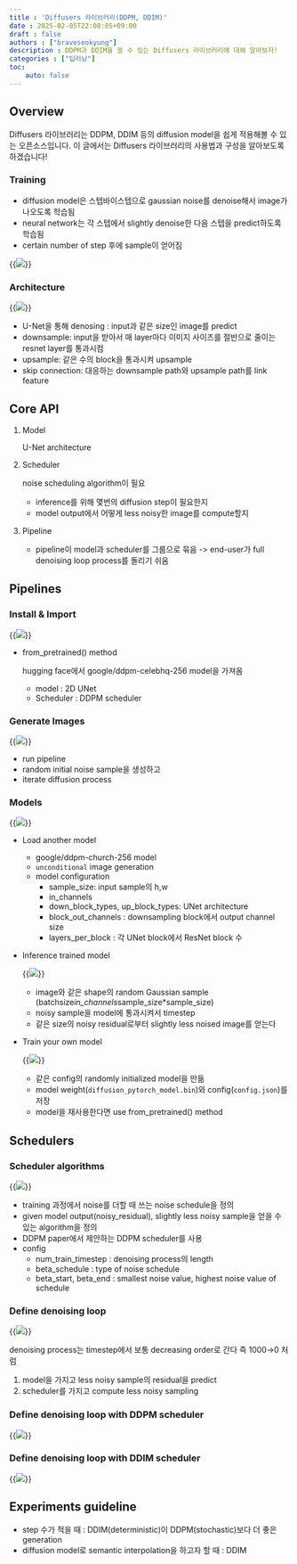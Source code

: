 ```yaml
---
title : 'Diffusers 라이브러리(DDPM, DDIM)'
date : 2025-02-05T22:08:05+09:00
draft : false
authors : ["braveseokyung"]
description : DDPM과 DDIM을 쓸 수 있는 Diffusers 라이브러리에 대해 알아보자!
categories : ["딥러닝"]
toc:
    auto: false
---
```

<!--more-->

## Overview

Diffusers 라이브러리는 DDPM, DDIM 등의 diffusion model을 쉽게 적용해볼 수 있는 오픈소스입니다. 이 글에서는 Diffusers 라이브러리의 사용법과 구성을 알아보도록 하겠습니다!

### Training

- diffusion model은 스텝바이스텝으로 gaussian noise를 denoise해서 image가 나오도록 학습됨
- neural network는 각 스텝에서 slightly denoise한 다음 스텝을 predict하도록 학습됨
- certain number of step 후에 sample이 얻어짐

{{<image src="img-diffusers/Untitled.png">}}

### Architecture

{{<image src="img-diffusers/Untitled%201.png">}}

- U-Net을 통해 denosing : input과 같은 size인 image를 predict
- downsample: input을 받아서 매 layer마다 이미지 사이즈를 절반으로 줄이는 resnet layer를 통과시컴
- upsample: 같은 수의 block을 통과시켜 upsample
- skip connection: 대응하는 downsample path와 upsample path를 link feature

## Core API

1. Model 
    
    U-Net architecture
    
2. Scheduler
    
    noise scheduling algorithm이 필요
    
    - inference를 위해 몇번의 diffusion step이 필요한지
    - model output에서 어떻게 less noisy한 image를 compute할지
3. Pipeline
    - pipeline이 model과 scheduler를 그룹으로 묶음
    -> end-user가 full denoising loop process를 돌리기 쉬움

## Pipelines

### Install & Import

{{<image src="img-diffusers/Untitled%202.png">}}

- from_pretrained() method
    
    hugging face에서 google/ddpm-celebhq-256 model을 가져옴
    
    - model : 2D UNet
    - Scheduler : DDPM scheduler

### Generate Images

{{<image src="img-diffusers/Untitled%203.png">}}

- run pipeline
- random initial noise sample을 생성하고
- iterate diffusion process

### Models

{{<image src="img-diffusers/Untitled%204.png">}}

- Load another model
    - google/ddpm-church-256 model
    - `unconditional` image generation
    - model configuration
        - sample_size: input sample의 h,w
        - in_channels
        - down_block_types, up_block_types: UNet architecture
        - block_out_channels : downsampling block에서 output channel size
        - layers_per_block : 각 UNet block에서 ResNet block 수
- Inference trained model
    
    {{<image src="img-diffusers/Untitled%205.png">}}
    
    - image와 같은 shape의 random Gaussian sample (batchsize*in_channels*sample_size*sample_size)
    - noisy sample을 model에 통과시켜서 timestep
    - 같은 size의 noisy residual로부터 slightly less noised image를 얻는다
- Train your own model
    
    {{<image src="img-diffusers/Untitled%206.png">}}
    
    - 같은 config의 randomly initialized model을 만듦
    - model weight(`diffusion_pytorch_model.bin`)와 config(`config.json`)를 저장
    - model을 재사용한다면 use from_pretrained() method

## Schedulers

### Scheduler algorithms

{{<image src="img-diffusers/Untitled%207.png">}}

- training 과정에서 noise를 더할 때 쓰는 noise schedule을 정의
- given model output(noisy_residual), slightly less noisy sample을 얻을 수 있는 algorithm을 정의
- DDPM paper에서 제안하는 DDPM scheduler를 사용
- config
    - num_train_timestep : denoising process의 length
    - beta_schedule : type of noise schedule
    - beta_start, beta_end : smallest noise value, highest noise value of schedule

### Define denoising loop

{{<image src="img-diffusers/Untitled%208.png">}}

denoising process는 timestep에서 보통 decreasing order로 간다 즉 1000→0 처럼

1. model을 가지고 less noisy sample의 residual을 predict
2. scheduler를 가지고 compute less noisy sampling

### Define denoising loop with DDPM scheduler

{{<image src="img-diffusers/Untitled%209.png">}}

### Define denoising loop with DDIM scheduler

{{<image src="img-diffusers/Untitled%2010.png">}}

## Experiments guideline

- step 수가 적을 때 : DDIM(deterministic)이 DDPM(stochastic)보다 더 좋은 generation
- diffusion model로 semantic interpolation을 하고자 할 때 : DDIM
